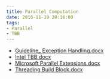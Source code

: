 ```yaml
---
title: Parallel Computation
date: 2016-11-19 20:16:09
tags:
- Parallel
- TBB
---
```

* [Guideline_ Exception Handling.docx](https://github.com/zhuzhigao/PersonalMaterials/raw/master/ParallelComputation/Guideline_%20Exception%20Handling.docx)
* [Intel TBB.docx](https://github.com/zhuzhigao/PersonalMaterials/raw/master/ParallelComputation/Intel%20TBB.docx)
* [Microsoft Parallel Extensions.docx](https://github.com/zhuzhigao/PersonalMaterials/raw/master/ParallelComputation/Microsoft%20Parallel%20Extensions.docx)
* [Threading Build Block.docx](https://github.com/zhuzhigao/PersonalMaterials/raw/master/ParallelComputation/Threading%20Build%20Block.docx)
<!-- more -->